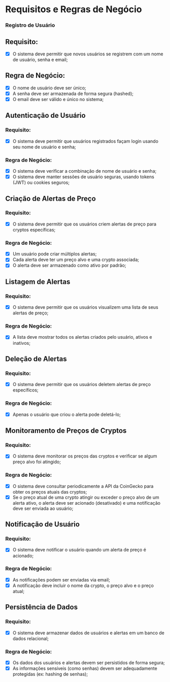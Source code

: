 # Requisitos e Regras de Negócio

### Registro de Usuário

## Requisito: 

- [x] O sistema deve permitir que novos usuários se registrem com um nome de usuário, senha e email;

## Regra de Negócio:

- [x] O nome de usuário deve ser único;
- [x] A senha deve ser armazenada de forma segura (hashed);
- [x] O email deve ser válido e único no sistema;

## Autenticação de Usuário

### Requisito: 

- [x] O sistema deve permitir que usuários registrados façam login usando seu nome de usuário e senha;

### Regra de Negócio:

- [x] O sistema deve verificar a combinação de nome de usuário e senha;
- [x] O sistema deve manter sessões de usuário seguras, usando tokens (JWT) ou cookies seguros;

## Criação de Alertas de Preço

### Requisito:

- [x] O sistema deve permitir que os usuários criem alertas de preço para cryptos específicas;

### Regra de Negócio:

- [x] Um usuário pode criar múltiplos alertas;
- [x] Cada alerta deve ter um preço alvo e uma crypto associada;
- [x] O alerta deve ser armazenado como ativo por padrão;

## Listagem de Alertas

### Requisito: 

- [x] O sistema deve permitir que os usuários visualizem uma lista de seus alertas de preço;

### Regra de Negócio:

- [x] A lista deve mostrar todos os alertas criados pelo usuário, ativos e inativos;

## Deleção de Alertas

### Requisito:

- [x] O sistema deve permitir que os usuários deletem alertas de preço específicos;

### Regra de Negócio:

- [x] Apenas o usuário que criou o alerta pode deletá-lo;

## Monitoramento de Preços de Cryptos

### Requisito: 

- [x] O sistema deve monitorar os preços das cryptos e verificar se algum preço alvo foi atingido;

### Regra de Negócio:

- [x] O sistema deve consultar periodicamente a API da CoinGecko para obter os preços atuais das cryptos;
- [x] Se o preço atual de uma crypto atingir ou exceder o preço alvo de um alerta ativo, o alerta deve ser acionado (desativado) e uma notificação deve ser enviada ao usuário;

## Notificação de Usuário

### Requisito: 

- [x] O sistema deve notificar o usuário quando um alerta de preço é acionado;

### Regra de Negócio:

- [x] As notificações podem ser enviadas via email;
- [x] A notificação deve incluir o nome da crypto, o preço alvo e o preço atual;

## Persistência de Dados

### Requisito: 

- [x] O sistema deve armazenar dados de usuários e alertas em um banco de dados relacional;

### Regra de Negócio:

- [x] Os dados dos usuários e alertas devem ser persistidos de forma segura;
- [x] As informações sensíveis (como senhas) devem ser adequadamente protegidas (ex: hashing de senhas);